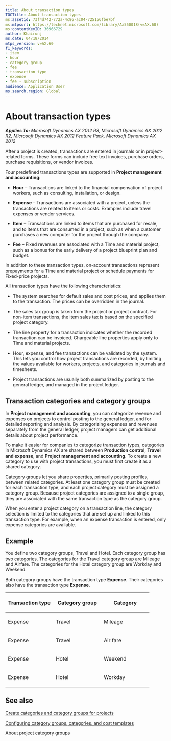 ```yaml
---
title: About transaction types
TOCTitle: About transaction types
ms:assetid: 73f4d742-772a-4c86-ac04-725156fbe7bf
ms:mtpsurl: https://technet.microsoft.com/library/Aa550018(v=AX.60)
ms:contentKeyID: 36966729
author: Khairunj
ms.date: 04/18/2014
mtps_version: v=AX.60
f1_keywords:
- item
- hour
- category group
- fee
- transaction type
- expense
- fee - subscription
audience: Application User
ms.search.region: Global
---
```


# About transaction types 


_**Applies To:** Microsoft Dynamics AX 2012 R3, Microsoft Dynamics AX 2012 R2, Microsoft Dynamics AX 2012 Feature Pack, Microsoft Dynamics AX 2012_

After a project is created, transactions are entered in journals or in project-related forms. These forms can include free text invoices, purchase orders, purchase requisitions, or vendor invoices.

Four predefined transactions types are supported in **Project management and accounting**:

  - **Hour** – Transactions are linked to the financial compensation of project workers, such as consulting, installation, or design.

  - **Expense** – Transactions are associated with a project, unless the transactions are related to items or costs. Examples include travel expenses or vendor services.

  - **Item** – Transactions are linked to items that are purchased for resale, and to items that are consumed in a project, such as when a customer purchases a new computer for the project through the company.

  - **Fee** – Fixed revenues are associated with a Time and material project, such as a bonus for the early delivery of a project blueprint plan and budget.

In addition to these transaction types, on-account transactions represent prepayments for a Time and material project or schedule payments for Fixed-price projects.

All transaction types have the following characteristics:

  - The system searches for default sales and cost prices, and applies them to the transaction. The prices can be overridden in the journal.

  - The sales tax group is taken from the project or project contract. For non-item transactions, the item sales tax is based on the specified project category.

  - The line property for a transaction indicates whether the recorded transaction can be invoiced. Chargeable line properties apply only to Time and material projects.

  - Hour, expense, and fee transactions can be validated by the system. This lets you control how project transactions are recorded, by limiting the values available for workers, projects, and categories in journals and timesheets.

  - Project transactions are usually both summarized by posting to the general ledger, and managed in the project ledger.

## Transaction categories and category groups

In **Project management and accounting**, you can categorize revenue and expenses on projects to control posting to the general ledger, and for detailed reporting and analysis. By categorizing expenses and revenues separately from the general ledger, project managers can get additional details about project performance.

To make it easier for companies to categorize transaction types, categories in Microsoft Dynamics AX are shared between **Production control**, **Travel and expense**, and **Project management and accounting**. To create a new category to use with project transactions, you must first create it as a shared category.

Category groups let you share properties, primarily posting profiles, between related categories. At least one category group must be created for each transaction type, and each project category must be assigned a category group. Because project categories are assigned to a single group, they are associated with the same transaction type as the category group.

When you enter a project category on a transaction line, the category selection is limited to the categories that are set up and linked to this transaction type. For example, when an expense transaction is entered, only expense categories are available.

## Example

You define two category groups, Travel and Hotel. Each category group has two categories. The categories for the Travel category group are Mileage and Airfare. The categories for the Hotel category group are Workday and Weekend.

Both category groups have the transaction type **Expense**. Their categories also have the transaction type **Expense**.

<table>
<colgroup>
<col style="width: 33%" />
<col style="width: 33%" />
<col style="width: 33%" />
</colgroup>
<thead>
<tr class="header">
<th><p>Transaction type</p></th>
<th><p>Category group</p></th>
<th><p>Category</p></th>
</tr>
</thead>
<tbody>
<tr class="odd">
<td><p>Expense</p></td>
<td><p>Travel</p></td>
<td><p>Mileage</p></td>
</tr>
<tr class="even">
<td><p>Expense</p></td>
<td><p>Travel</p></td>
<td><p>Air fare</p></td>
</tr>
<tr class="odd">
<td><p>Expense</p></td>
<td><p>Hotel</p></td>
<td><p>Weekend</p></td>
</tr>
<tr class="even">
<td><p>Expense</p></td>
<td><p>Hotel</p></td>
<td><p>Workday</p></td>
</tr>
</tbody>
</table>


## See also

[Create categories and category groups for projects](create-categories-and-category-groups-for-projects.md)

[Configuring category groups, categories, and cost templates](configuring-category-groups-categories-and-cost-templates.md)

[About project category groups](about-project-category-groups.md)

  


